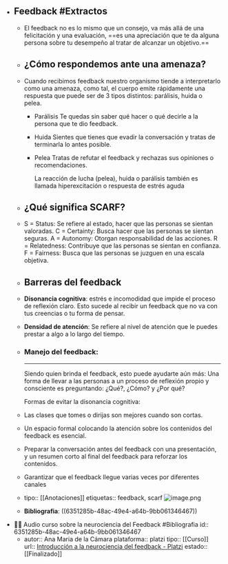 - ## Feedback #Extractos
	- El feedback no es lo mismo que un consejo, va más allá de una felicitación y una evaluación, ==es una apreciación que te da alguna persona sobre tu desempeño al tratar de alcanzar un objetivo.==
	- ## ¿Cómo respondemos ante una amenaza?
	- Cuando recibimos feedback nuestro organismo tiende a interpretarlo como una amenaza, como tal, el cuerpo emite rápidamente una respuesta que puede ser de 3 tipos distintos: parálisis, huida o pelea.
		- Parálisis
		  Te quedas sin saber qué hacer o qué decirle a la persona que te dio feedback.
		- Huida
		  Sientes que tienes que evadir la conversación y tratas de terminarla lo antes posible.
		- Pelea
		  Tratas de refutar el feedback y rechazas sus opiniones o recomendaciones.
		  
		  La reacción de lucha (pelea), huida o parálisis también es llamada hiperexcitación o respuesta de estrés aguda
	- ## ¿Qué significa SCARF?
	- S = Status: Se refiere al estado, hacer que las personas se sientan valoradas.
	  C = Certainty: Busca hacer que las personas se sientan seguras.
	  A = Autonomy: Otorgan responsabilidad de las acciones.
	  R = Relatedness: Contribuye que las personas se sientan en confianza.
	  F = Fairness: Busca que las personas se juzguen en una escala objetiva.
	- ## Barreras del feedback
	- **Disonancia cognitiva**: estrés e incomodidad que impide el proceso de reflexión claro. Esto sucede al recibir un feedback que no va con tus creencias o tu forma de pensar.
	- **Densidad de atención**: Se refiere al nivel de atención que le puedes prestar a algo a lo largo del tiempo.
	- ### Manejo del feedback:
	  ---
	  Siendo quien brinda el feedback, esto puede ayudarte aún más:
	  Una forma de llevar a las personas a un proceso de reflexión propio y consciente es preguntando: ¿Qué?, ¿Cómo? y ¿Por qué?
	  
	  Formas de evitar la disonancia cognitiva:
	- Las clases que tomes o dirijas son mejores cuando son cortas.
	- Un espacio formal colocando la atención sobre los contenidos del feedback es esencial.
	- Preparar la conversación antes del feedback con una presentación, y un resumen corto al final del feedback para reforzar los contenidos.
	- Garantizar que el feedback llegue varias veces por diferentes canales
	- tipo:: [[Anotaciones]] 
	  etiquetas:: feedback, scarf
	  ![image.png](../assets/image_1666264707300_0.png)
	- **Bibliografia**: ((6351285b-48ac-49e4-a64b-9bb061346467))
- 👨‍🏫 Audio curso sobre la neurociencia del Feedback #Bibliografia
  id:: 6351285b-48ac-49e4-a64b-9bb061346467
	- autor:: Ana Maria de la Cámara
	  plataforma:: platzi
	  tipo:: [[Curso]]
	  url:: [Introducción a la neurociencia del feedback - Platzi](https://platzi.com/clases/2481-neurociencia-feedback/41342-introduccion-a-la-neurociencia-del-feedback/)
	  estado:: [[Finalizado]]